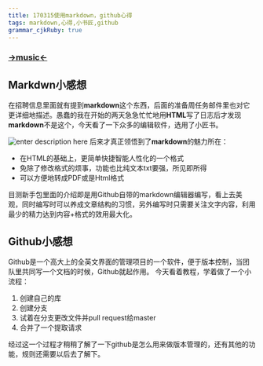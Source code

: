 ```yaml
---
title: 170315使用markdown，github心得
tags: markdown,心得,小书匠,github
grammar_cjkRuby: true
---
```

### [→music←](http://music.163.com/#/m/song?id=139774)
## Markdwn小感想
在招聘信息里面就有提到**markdown**这个东西，后面的准备周任务邮件里也对它更详细地描述。愚蠢的我在开始的两天急急忙忙地用**HTML**写了日志后才发现**markdown**不是这个，今天看了一下众多的编辑软件，选用了小匠书。

![enter description here][2]
后来才真正领悟到了**markdown**的魅力所在：

 - 在HTML的基础上，更简单快捷智能人性化的一个格式
 - 免除了修改格式的烦事，功能也比纯文本txt要强，所见即所得
 - 可以方便地转成PDF或是Html格式

目测新手包里面的介绍即是用Github自带的markdown编辑器编写，看上去美观，同时编写时可以养成文章结构的习惯，另外编写时只需要关注文字内容，利用最少的精力达到内容+格式的效用最大化。

## Github小感想
Github是一个高大上的全英文界面的管理项目的一个软件，便于版本控制，当团队里共同写一个文档的时候，Github就起作用。
今天看着教程，学着做了一个小流程：

 1. 创建自己的库
 2. 创建分支
 3. 试着在分支更改文件并pull request给master
 4. 合并了一个提取请求
 
 经过这一个过程才稍稍了解了一下github是怎么用来做版本管理的，还有其他的功能，规则还需要以后去了解下。

  [1]: ./audios/Pianoboy%20-%20The%20truth%20that%20you%20leave_1.mp3
  [2]: ./images/11111_1.png "11111"